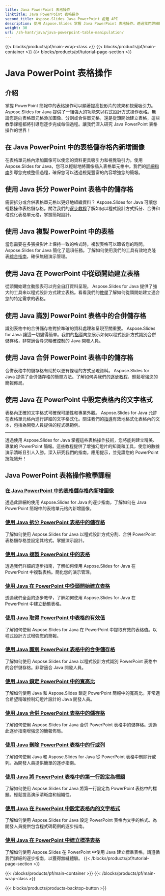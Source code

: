 ```yaml
---
title: Java PowerPoint 表格操作
linktitle: Java PowerPoint 表格操作
second_title: Aspose.Slides Java PowerPoint 處理 API
description: 使用 Aspose.Slides 掌握 Java PowerPoint 表格操作。透過我們詳細的逐步教學學習新增圖像、分割單元格、建立表格等。
weight: 30
url: /zh-hant/java/java-powerpoint-table-manipulation/
---
```


{{< blocks/products/pf/main-wrap-class >}}
{{< blocks/products/pf/main-container >}}
{{< blocks/products/pf/tutorial-page-section >}}

# Java PowerPoint 表格操作

## 介紹

掌握 PowerPoint 簡報中的表格操作可以顯著提高投影片的效果和視覺吸引力。 Aspose.Slides for Java 提供了一組強大的功能來以程式設計方式操作表格。無論您是向表格單元格添加圖像、分割或合併單元格，還是從頭開始建立表格，這些教學課程都將引導您逐步完成每個過程。讓我們深入研究 Java PowerPoint 表格操作的世界！

## 在 Java PowerPoint 中的表格儲存格內新增圖像
在表格單元格內添加圖像可以使您的資料更具吸引力和視覺吸引力。使用 Aspose.Slides for Java，您可以輕鬆地將圖像插入表格單元格中。我們的[詳細指南](./add-image-inside-table-cells-java-powerpoint/)引導您完成整個過程，確保您可以透過視覺豐富的內容增強您的簡報。

## 使用 Java 拆分 PowerPoint 表格中的儲存格
需要拆分或合併表格單元格以更好地組織資料？ Aspose.Slides for Java 可讓您輕鬆操作表格儲存格。關注我們的[逐步教程](./split-cells-powerpoint-table-java/)了解如何以程式設計方式拆分、合併和格式化表格單元格，掌握簡報設計。

## 使用 Java 複製 PowerPoint 中的表格
當您需要在多張投影片上保持一致的格式時，複製表格可以節省您的時間。 Aspose.Slides for Java 簡化了這項任務。了解如何使用我們的工具有效地克隆表[綜合指南](./clone-table-powerpoint-java/)，確保無縫演示管理。

## 使用 Java 在 PowerPoint 中從頭開始建立表格
從頭開始建立動態表可以完全自訂資料呈現。 Aspose.Slides for Java 提供了強大的工具來以程式設計方式建立表格。看看我們的[教學](./create-table-from-scratch-powerpoint-java/)了解如何從頭開始建立適合您的特定需求的表格。

## 使用 Java 識別 PowerPoint 表格中的合併儲存格
識別表格中的合併儲存格對於準確的資料處理和呈現至關重要。 Aspose.Slides for Java 讓這一切變得簡單。我們的[指導](./identify-merged-cells-powerpoint-table-java/)向您展示如何以程式設計方式識別合併儲存格，非常適合尋求精確控制的 Java 開發人員。

## 使用 Java 合併 PowerPoint 表格中的儲存格
合併表格中的儲存格有助於以更有條理的方式呈現資料。 Aspose.Slides for Java 提供了合併儲存格的簡單方法。了解如何與我們的[逐步教程](./merge-cells-powerpoint-table-java/)，輕鬆增強您的簡報佈局。

## 使用 Java 在 PowerPoint 中設定表格內的文字格式
表格內正確的文字格式可確保可讀性和專業外觀。 Aspose.Slides for Java 允許在表格單元格內進行詳細的文字格式化。關注我們的[指導](./set-text-formatting-inside-table-powerpoint-java/)有效地格式化表格內的文本，包括為開發人員提供的程式碼範例。

---

透過使用 Aspose.Slides for Java 掌握這些表格操作技術，您將能夠建立精美、專業的 PowerPoint 簡報。這些教程提供了增強幻燈片的知識和工具，使您的數據演示清晰且引人入勝。深入研究我們的指南，應用提示，並見證您的 PowerPoint 技能飆升！
## Java PowerPoint 表格操作教學課程
### [在 Java PowerPoint 中的表格儲存格內新增圖像](./add-image-inside-table-cells-java-powerpoint/)
透過此詳細的使用 Aspose.Slides for Java 的逐步指南，了解如何在 Java PowerPoint 簡報中的表格單元格內新增圖像。
### [使用 Java 拆分 PowerPoint 表格中的儲存格](./split-cells-powerpoint-table-java/)
了解如何使用 Aspose.Slides for Java 以程式設計方式分割、合併 PowerPoint 表格儲存格並設定其格式。掌握演示設計。
### [使用 Java 複製 PowerPoint 中的表格](./clone-table-powerpoint-java/)
透過我們詳細的逐步指南，了解如何使用 Aspose.Slides for Java 在 PowerPoint 中複製表格。簡化您的演示管理。
### [使用 Java 在 PowerPoint 中從頭開始建立表格](./create-table-from-scratch-powerpoint-java/)
透過我們全面的逐步教學，了解如何使用 Aspose.Slides for Java 在 PowerPoint 中建立動態表格。
### [使用 Java 取得 PowerPoint 中表格的有效值](./get-effective-values-table-powerpoint-java/)
了解如何使用 Aspose.Slides for Java 在 PowerPoint 中提取有效的表格值。以程式設計方式增強您的簡報。
### [使用 Java 識別 PowerPoint 表格中的合併儲存格](./identify-merged-cells-powerpoint-table-java/)
了解如何使用 Aspose.Slides for Java 以程式設計方式識別 PowerPoint 表格中的合併儲存格。非常適合 Java 開發人員。
### [使用 Java 鎖定 PowerPoint 中的寬高比](./lock-aspect-ratio-powerpoint-java/)
了解如何使用 Java 和 Aspose.Slides 鎖定 PowerPoint 簡報中的寬高比。非常適合希望精確控制幻燈片設計的 Java 開發人員。
### [使用 Java 合併 PowerPoint 表格中的儲存格](./merge-cells-powerpoint-table-java/)
了解如何使用 Aspose.Slides for Java 合併 PowerPoint 表格中的儲存格。透過此逐步指南增強您的簡報佈局。
### [使用 Java 刪除 PowerPoint 表格中的行或列](./remove-row-column-powerpoint-table-java/)
了解如何使用 Java 和 Aspose.Slides for Java 從 PowerPoint 表格中刪除行或列。為開發人員提供簡單的逐步指南。
### [使用 Java 將 PowerPoint 表格中的第一行設定為標題](./set-first-row-header-powerpoint-table-java/)
了解如何使用 Aspose.Slides for Java 將第一行設定為 PowerPoint 表格中的標題。輕鬆提高演示清晰度和組織性。
### [使用 Java 在 PowerPoint 中設定表格內的文字格式](./set-text-formatting-inside-table-powerpoint-java/)
了解如何使用 Aspose.Slides for Java 設定 PowerPoint 表格內文字的格式。為開發人員提供包含程式碼範例的逐步指南。
### [使用 Java 在 PowerPoint 中建立標準表格](./create-standard-tables-powerpoint-java/)
了解如何使用 Aspose.Slides 在 PowerPoint 中使用 Java 建立標準表格。請遵循我們詳細的逐步指南，以獲得無縫體驗。
{{< /blocks/products/pf/tutorial-page-section >}}

{{< /blocks/products/pf/main-container >}}
{{< /blocks/products/pf/main-wrap-class >}}

{{< blocks/products/products-backtop-button >}}
